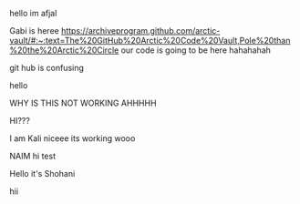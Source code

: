 hello im afjal

Gabi is heree 
https://archiveprogram.github.com/arctic-vault/#:~:text=The%20GitHub%20Arctic%20Code%20Vault,Pole%20than%20the%20Arctic%20Circle our code is going to be here hahahahah

git hub is confusing

hello

WHY IS THIS NOT WORKING AHHHHH

HI???

I am Kali niceee its working wooo


NAIM
hi test

Hello
 it's Shohani

 hii